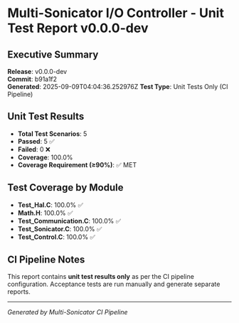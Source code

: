 # Multi-Sonicator I/O Controller - Unit Test Report v0.0.0-dev

## Executive Summary

**Release**: v0.0.0-dev  
**Commit**: b91a1f2  
**Generated**: 2025-09-09T04:04:36.252976Z
**Test Type**: Unit Tests Only (CI Pipeline)

## Unit Test Results

- **Total Test Scenarios**: 5
- **Passed**: 5 ✅
- **Failed**: 0 ❌  
- **Coverage**: 100.0%
- **Coverage Requirement (≥90%)**: ✅ MET

## Test Coverage by Module

- **Test_Hal.C**: 100.0% ✅
- **Math.H**: 100.0% ✅
- **Test_Communication.C**: 100.0% ✅
- **Test_Sonicator.C**: 100.0% ✅
- **Test_Control.C**: 100.0% ✅

## CI Pipeline Notes

This report contains **unit test results only** as per the CI pipeline configuration.
Acceptance tests are run manually and generate separate reports.

---
*Generated by Multi-Sonicator CI Pipeline*
